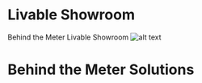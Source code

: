 # Livable Showroom

Behind the Meter Livable Showroom
![alt text](https://github.com/[username]/[reponame]/blob/[branch]/image.jpg?raw=true)




# Behind the Meter Solutions

